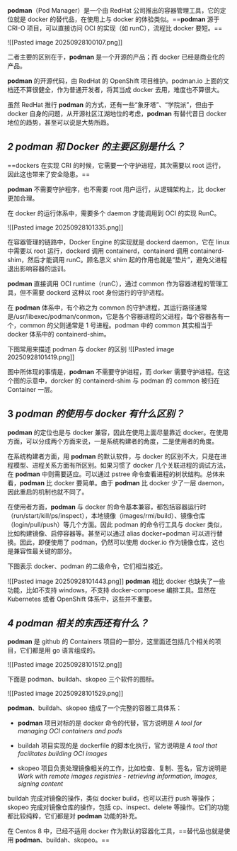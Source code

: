 **podman**（Pod Manager）是一个由 RedHat 公司推出的容器管理工具，它的定位就是 docker 的替代品，在使用上与 docker 的体验类似。==**podman** 源于 CRI-O 项目，可以直接访问 OCI 的实现（如 runC），流程比 docker 要短。==

![[Pasted image 20250928100107.png]]

二者主要的区别在于，**podman** 是一个开源的产品；而 docker 已经是商业化的产品。

**podman** 的开源代码，由 RedHat 的 OpenShift 项目维护。podman.io 上面的文档还不算很健全，作为普通开发者，将其当成 docker 去用，难度也不算很大。

虽然 RedHat 推行 **podman** 的方式，还有一些“象牙塔”、“学院派”，但由于 docker 自身的问题，从开源社区江湖地位的考虑，**podman** 有替代昔日 docker 地位的趋势，甚至可以说是大势所趋。

## _2 podman 和 Docker 的主要区别是什么？_

==dockers 在实现 CRI 的时候，它需要一个守护进程，其次需要以 root 运行，因此这也带来了安全隐患。==

**podman** 不需要守护程序，也不需要 root 用户运行，从逻辑架构上，比 docker 更加合理。

在 docker 的运行体系中，需要多个 daemon 才能调用到 OCI 的实现 RunC。

![[Pasted image 20250928101335.png]]

在容器管理的链路中，Docker Engine 的实现就是 dockerd daemon，它在 linux 中需要以 root 运行，dockerd 调用 containerd，containerd 调用 containerd-shim，然后才能调用 runC。顾名思义 shim 起的作用也就是“垫片”，避免父进程退出影响容器的运训。

**podman** 直接调用 OCI runtime（runC），通过 common 作为容器进程的管理工具，但不需要 dockerd 这种以 root 身份运行的守护进程。

在 **podman** 体系中，有个称之为 common 的守护进程，其运行路径通常是/usr/libexec/podman/conmon，它是各个容器进程的父进程，每个容器各有一个，common 的父则通常是 1 号进程。podman 中的 common 其实相当于 docker 体系中的 containerd-shim。

下图常用来描述 podman 与 docker 的区别
![[Pasted image 20250928101419.png]]

图中所体现的事情是，**podman** 不需要守护进程，而 dorker 需要守护进程。在这个图的示意中，dorcker 的 containerd-shim 与 podman 的 common 被归在 Container 一层。

## 3 _podman 的使用与 docker 有什么区别？_

**podman** 的定位也是与 docker 兼容，因此在使用上面尽量靠近 docker。在使用方面，可以分成两个方面来说，一是系统构建者的角度，二是使用者的角度。

在系统构建者方面，用 **podman** 的默认软件，与 docker 的区别不大，只是在进程模型、进程关系方面有所区别。如果习惯了 docker 几个关联进程的调试方法，在 **podman** 中则需要适应。可以通过 pstree 命令查看进程的树状结构。总体来看，**podman** 比 docker 要简单。由于 **podman** 比 docker 少了一层 daemon，因此重启的机制也就不同了。

在使用者方面，**podman** 与 docker 的命令基本兼容，都包括容器运行时（run/start/kill/ps/inspect），本地镜像（images/rmi/build）、镜像仓库（login/pull/push）等几个方面。因此 podman 的命令行工具与 docker 类似，比如构建镜像、启停容器等。甚至可以通过 alias docker=podman 可以进行替换。因此，即便使用了 podman，仍然可以使用 docker.io 作为镜像仓库，这也是兼容性最关键的部分。

下图表示 docker、podman 的二级命令，它们相当接近。

![[Pasted image 20250928101443.png]]
**podman** 相比 docker 也缺失了一些功能，比如不支持 windows，不支持 docker-compoese 编排工具。显然在 Kubernetes 或者 OpenShift 体系中，这些并不重要。

## _4 podman 相关的东西还有什么？_

**podman** 是 github 的 Containers 项目的一部分，这里面还包括几个相关的项目，它们都是用 go 语言组成的。

![[Pasted image 20250928101512.png]]

下面是 podman、buildah、skopeo 三个软件的图标。

![[Pasted image 20250928101529.png]]

**podman**、buildah、skopeo 组成了一个完整的容器工具体系：

- **podman** 项目对标的是 docker 命令的代替，官方说明是 _A tool for managing OCI containers and pods_
    
- buildah 项目实现的是 dockerfile 的脚本化执行，官方说明是 _A tool that facilitates building OCI images_
    
- skopeo 项目负责处理镜像相关的工作，比如检查、复制、签名，官方说明是 _Work with remote images registries - retrieving information, images, signing content_
    

buildah 完成对镜像的操作，类似 docker build，也可以进行 push 等操作；skopeo 完成对镜像仓库的操作，包括 cp、inspect、delete 等操作。它们的功能都比较纯粹，它们都是对 **podman** 功能的补充。

在 Centos 8 中，已经不适用 docker 作为默认的容器化工具，==替代品也就是使用 **podman**、buildah、skopeo。==